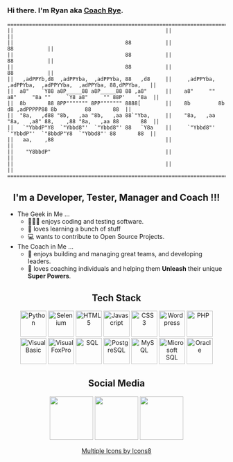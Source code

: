 ### Hi there. I'm Ryan aka [Coach Rye][website]. 

```
=====================================================================================================================
||                                                 ||                                                              ||
||                                    88           ||                                                 88           ||
||                                    88           ||                                                 88           ||
||                                    88           ||                                                 88           ||
||   ,adPPYb,d8  ,adPPYba,  ,adPPYba, 88   ,d8     ||     ,adPPYba,  ,adPPYba,  ,adPPYYba,  ,adPPYba, 88,dPPYba,   ||
||  a8"    `Y88 a8P_____88 a8P_____88 88 ,a8"      ||    a8"     "" a8"     "8a ""     `Y8 a8"     "" 88P'    "8a  ||
||  8b       88 8PP""""""" 8PP""""""" 8888[        ||    8b         8b       d8 ,adPPPPP88 8b         88       88  ||
||  "8a,   ,d88 "8b,   ,aa "8b,   ,aa 88`"Yba,     ||    "8a,   ,aa "8a,   ,a8" 88,    ,88 "8a,   ,aa 88       88  ||
||   `"YbbdP"Y8  `"Ybbd8"'  `"Ybbd8"' 88   `Y8a    ||     `"Ybbd8"'  `"YbbdP"'  `"8bbdP"Y8  `"Ybbd8"' 88       88  ||
||   aa,    ,88                                    ||                                                              ||
||    "Y8bbdP"                                     ||                                                              ||
||                                                 ||                                                              ||
=====================================================================================================================
```
<h2 align="center">I'm a Developer, Tester, Manager and Coach !!!</h2>

- The Geek in Me ... 
   - 👨🏻‍💻 enjoys coding and testing software. 
   - 📖 loves learning a bunch of stuff 
   - 💻 wants to contribute to Open Source Projects.
- The Coach in Me ...
   - 👥 enjoys building and managing great teams, and developing leaders. 
   - 🌱 loves coaching individuals and helping them **Unleash** their unique **Super Powers**.

<h2 align="center">Tech Stack</h2>
<!-- https://www.flaticon.com/packs/software-development-logos --> <!-- icons8.com -->

<!--
. | . | . | . | . 
------ | ------ | ------ | ------ | ------ 
<img width="100" src="https://img.icons8.com/color/144/000000/python--v2.png" alt="Python"/> | <img width="100" src="https://upload.wikimedia.org/wikipedia/commons/thumb/d/d5/Selenium_Logo.png/100px-Selenium_Logo.png" alt="Selenium"/> | <img width="100" src="https://image.flaticon.com/icons/png/512/919/919827.png" alt="HTML 5"> | <img width="100" src="https://image.flaticon.com/icons/png/512/919/919828.png" alt="Javascript">  | <img width="100" src="https://image.flaticon.com/icons/png/512/919/919826.png" alt="CSS 3">
<img src="https://img.icons8.com/color/96/000000/sql.png" alt="SQL"/> | <img width="100" src="https://img.icons8.com/color/144/000000/postgreesql.png" alt="PostgreSQL"/> | <img width="100" src="https://image.flaticon.com/icons/png/512/919/919836.png" alt="MySQL"> | <img height="100" src="https://img.icons8.com/color/144/000000/microsoft-sql-server.png" alt="Microsoft SQL"/> | <img width="100" src="https://img.icons8.com/color/100/000000/oracle-logo.png" alt="Oracle"/> 
<img width="100" src="https://img.icons8.com/color/144/000000/wordpress.png" alt="Wordpress"/> | <img width="100" src="https://image.flaticon.com/icons/png/512/919/919830.png" alt="PHP"> | <img width="100" src="https://image.flaticon.com/icons/png/512/919/919844.png" alt="Visual Basic"/> | <img width="100" src="https://upload.wikimedia.org/wikipedia/commons/6/64/Foxpro-icon.png" alt="Visual FoxPro"/> | |
-->


<p align="center">
   <img width="60" src="https://img.icons8.com/color/144/000000/python--v2.png" alt="Python"/> <img width="60" src="https://upload.wikimedia.org/wikipedia/commons/thumb/d/d5/Selenium_Logo.png/100px-Selenium_Logo.png" alt="Selenium"/> <img width="60" src="https://image.flaticon.com/icons/png/512/919/919827.png" alt="HTML 5"> <img width="60" src="https://image.flaticon.com/icons/png/512/919/919828.png" alt="Javascript"> <img width="60" src="https://image.flaticon.com/icons/png/512/919/919826.png" alt="CSS 3"> <img width="60" src="https://img.icons8.com/color/144/000000/wordpress.png" alt="Wordpress"/> <img width="60" src="https://image.flaticon.com/icons/png/512/919/919830.png" alt="PHP"> <img width="60" src="https://image.flaticon.com/icons/png/512/919/919844.png" alt="Visual Basic"/> <img width="60" src="https://upload.wikimedia.org/wikipedia/commons/6/64/Foxpro-icon.png" alt="Visual FoxPro"/> <img width="60" src="https://img.icons8.com/color/96/000000/sql.png" alt="SQL"/> <img width="60" src="https://img.icons8.com/color/144/000000/postgreesql.png" alt="PostgreSQL"/> <img width="60" src="https://image.flaticon.com/icons/png/512/919/919836.png" alt="MySQL"> <img height="60" src="https://img.icons8.com/color/144/000000/microsoft-sql-server.png" alt="Microsoft SQL"/> <img width="60" src="https://img.icons8.com/color/100/000000/oracle-logo.png" alt="Oracle"/> 
</p>

<h2 align="center">Social Media</h2>

<p align="center">
   <a href="https://www.linkedin.com/in/ryansalvanera"><img height="100" src="https://cdn2.iconfinder.com/data/icons/black-white-social-media/32/online_social_media_linked_in-256.png"></a> <a href="https://twitter.com/coachrye34"><img height="100" src="https://cdn2.iconfinder.com/data/icons/black-white-social-media/32/online_social_media_twitter-256.png"></a> <a href="https://instagr.am/coachrye"><img height="100" src="https://cdn2.iconfinder.com/data/icons/black-white-social-media/32/instagram_online_social_media-256.png"></a>
</p>

<!--
[<img height="100" src="https://cdn2.iconfinder.com/data/icons/black-white-social-media/32/online_social_media_linked_in-256.png">][linkedin]
[<img height="100" src="https://cdn2.iconfinder.com/data/icons/black-white-social-media/32/online_social_media_twitter-256.png">][twitter]
[<img height="100" src="https://cdn2.iconfinder.com/data/icons/black-white-social-media/32/instagram_online_social_media-256.png">][instagram]


<img height="50" src="https://cdn2.iconfinder.com/data/icons/black-white-social-media/32/facebook_online_social_media-256.png">
<img height="50" src="https://cdn2.iconfinder.com/data/icons/black-white-social-media/32/youtube_online_social_media-256.png">
<img height="50" src="https://cdn4.iconfinder.com/data/icons/socialmediaicons_v120/48/youtube.png">
-->


<!-- 
### Now Playing on Spotify 🎧
TODO: https://www.youtube.com/watch?v=n6d4KHSKqGk
[<img src="https://now-playing-codestackr.vercel.app/api/spotify-playing" alt="coachRye Spotify Playing" width="350" />](https://open.spotify.com/user/ryansalvanera)


TODO: https://github.com/codeSTACKr
-->


<!--
**pinoytesters/pinoytesters** is a ✨ _special_ ✨ repository because its `README.md` (this file) appears on your GitHub profile.

https://ascii.co.uk/art

Here are some ideas to get you started:

- 🔭 I’m currently working on ...
- 🌱 I’m currently learning ...
- 👯 I’m looking to collaborate on ...
- 🤔 I’m looking for help with ...
- 💬 Ask me about ...
- 📫 How to reach me: ...
- 😄 Pronouns: ...
- ⚡ Fun fact: ...
-->


[website]: https://coachrye.com
[linkedin]: https://www.linkedin.com/in/ryansalvanera
[twitter]: https://twitter.com/coachrye34
[instagram]: https://instagr.am/coachrye
<p align="center">
   <a href="https://icons8.com/icon/">Multiple Icons by Icons8</a>
</p>
